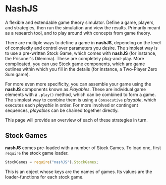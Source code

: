 # NashJS

A flexible and extendable game theory simulator. Define a game, players, and strategies, then run the simulation and view the results. Primarily meant as a research tool, and to play around with concepts from game theory.

There are multiple ways to define a game in **nashJS**, depending on the level of complexity and control over parameters you desire. The simplest way is to use a pre-written Stock Game, which comes with **nashJS** (for instance, the Prisoner's Dilemma). These are completely plug-and-play. More complicated, you can use Stock game components, which are game outlines within which you fill in the details (for instance, a Two-Player Zero Sum game).

For more even more specificity, you can assemble your game using the **nashJS** components known as _Playables_. These are individual game elements with a `.play()` method, which can be combined to form a game. The simplest way to combine them is using a `Consecutive` _playable_, which executes each _playable_ in order. For more involved or contingent sequences, _playables_ can be chained together directly.

This page will provide an overview of each of these strategies in turn.

## Stock Games

**nashJS** comes pre-loaded with a number of Stock Games. To load one, first `require` the stock game loader.

```js
StockGames = require("nashJS").StockGames;
```

This is an object whose keys are the names of games. Its values are the loader-functions for each stock game.
